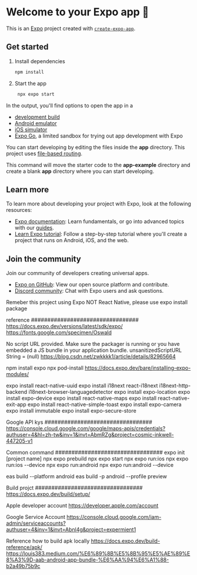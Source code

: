# Welcome to your Expo app 👋

This is an [Expo](https://expo.dev) project created with [`create-expo-app`](https://www.npmjs.com/package/create-expo-app).

## Get started

1. Install dependencies

   ```bash
   npm install
   ```

2. Start the app

   ```bash
    npx expo start
   ```

In the output, you'll find options to open the app in a

- [development build](https://docs.expo.dev/develop/development-builds/introduction/)
- [Android emulator](https://docs.expo.dev/workflow/android-studio-emulator/)
- [iOS simulator](https://docs.expo.dev/workflow/ios-simulator/)
- [Expo Go](https://expo.dev/go), a limited sandbox for trying out app development with Expo

You can start developing by editing the files inside the **app** directory. This project uses [file-based routing](https://docs.expo.dev/router/introduction).


This command will move the starter code to the **app-example** directory and create a blank **app** directory where you can start developing.

## Learn more

To learn more about developing your project with Expo, look at the following resources:

- [Expo documentation](https://docs.expo.dev/): Learn fundamentals, or go into advanced topics with our [guides](https://docs.expo.dev/guides).
- [Learn Expo tutorial](https://docs.expo.dev/tutorial/introduction/): Follow a step-by-step tutorial where you'll create a project that runs on Android, iOS, and the web.

## Join the community

Join our community of developers creating universal apps.

- [Expo on GitHub](https://github.com/expo/expo): View our open source platform and contribute.
- [Discord community](https://chat.expo.dev): Chat with Expo users and ask questions.














Remeber this project using Expo NOT React Native, please use expo install package

reference #################################
https://docs.expo.dev/versions/latest/sdk/expo/
https://fonts.google.com/specimen/Oswald



No script URL provided. Make sure the packager is running or you have embedded a JS bundle in your application bundle. unsanitizedScriptURL String = (null)
https://blog.csdn.net/zwkkkk1/article/details/82965664


npm install expo
npx pod-install
https://docs.expo.dev/bare/installing-expo-modules/

expo install react-native-uuid
expo install i18next react-i18next i18next-http-backend i18next-browser-languagedetector
expo install expo-location
expo install expo-device
expo install react-native-maps
expo install react-native-exit-app
expo install react-native-simple-toast
expo install expo-camera
expo install immutable
expo install expo-secure-store



Google API kys #################################
https://console.cloud.google.com/google/maps-apis/credentials?authuser=4&hl=zh-tw&inv=1&invt=AbmRZg&project=cosmic-inkwell-447205-v1


Common command #################################
expo init [project name]
npx expo prebuild
npx expo start
npx expo run:ios
npx expo run:ios --device
npx expo run:android
npx expo run:android --device


eas build --platform android
eas build -p android --profile preview

Build projct #################################
https://docs.expo.dev/build/setup/

Apple developer account
https://developer.apple.com/account

Google Service Account
https://console.cloud.google.com/iam-admin/serviceaccounts?authuser=4&inv=1&invt=Abnl4g&project=expermient1

Reference how to build apk locally
https://docs.expo.dev/build-reference/apk/
https://louis383.medium.com/%E6%89%8B%E5%8B%95%E5%AE%89%E8%A3%9D-aab-android-app-bundle-%E6%AA%94%E6%A1%88-b2a49b75b9c
